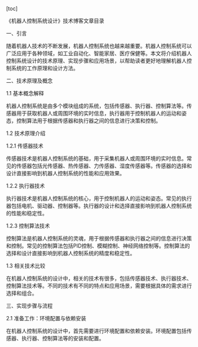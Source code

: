 
[toc]                    
                
                
《机器人控制系统设计》技术博客文章目录

一、引言

随着机器人技术的不断发展，机器人控制系统也越来越重要。机器人控制系统可以广泛应用于各种领域，如工业自动化、智能家居、医疗保健等。本文将介绍机器人控制系统设计的技术原理、实现步骤和应用场景，以帮助读者更好地理解机器人控制系统的工作原理和设计方法。

二、技术原理及概念

1.1 基本概念解释

机器人控制系统是由多个模块组成的系统，包括传感器、执行器、控制算法等。传感器用于获取机器人或周围环境的实时信息，执行器用于控制机器人的运动和姿态，控制算法用于根据传感器和执行器之间的信息进行决策和控制。

1.2 技术原理介绍

1.2.1 传感器技术

传感器技术是机器人控制系统的基础，用于采集机器人或周围环境的实时信息。常见的传感器包括光传感器、热传感器、力传感器、湿度传感器等。传感器的选择和设计直接影响到机器人控制系统的性能和应用效果。

1.2.2 执行器技术

执行器技术是机器人控制系统的核心，用于控制机器人的运动和姿态。常见的执行器包括电机、驱动器、控制器等。执行器的设计和选择直接影响到机器人控制系统的性能和稳定性。

1.2.3 控制算法技术

控制算法是机器人控制系统的灵魂，用于根据传感器和执行器之间的信息进行决策和控制。常见的控制算法包括PID控制、模糊控制、神经网络控制等。控制算法的选择和设计直接影响到机器人控制系统的精度和稳定性。

1.3 相关技术比较

在机器人控制系统的设计中，相关的技术有很多，包括传感器技术、执行器技术、控制算法技术等。不同的技术有不同的特点和应用场景，需要根据具体的需求进行选择和组合。

三、实现步骤与流程

2.1 准备工作：环境配置与依赖安装

在机器人控制系统的设计中，首先需要进行环境配置和依赖安装。环境配置包括传感器、执行器、控制算法等的安装和配置。

